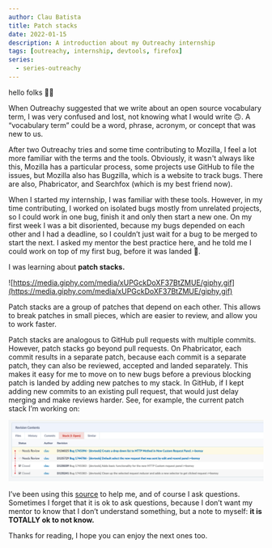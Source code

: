 ```yaml
---
author: Clau Batista
title: Patch stacks
date: 2022-01-15
description: A introduction about my Outreachy internship
tags: [outreachy, internship, devtools, firefox]
series:
  - series-outreachy
---
```


hello folks 🤙🏼

When Outreachy suggested that we write about an open source vocabulary term, I was very confused and lost, not knowing what I would write 🙃. A “vocabulary term” could be a word, phrase, acronym, or concept that was new to us.

After two Outreachy tries and some time contributing to Mozilla, I feel a lot more familiar with the terms and the tools. Obviously, it wasn't always like this, Mozilla has a particular process, some projects use GitHub to file the issues, but Mozilla also has Bugzilla, which is a website to track bugs. There are also, Phabricator, and Searchfox (which is my best friend now).

When I started my internship, I was familiar with these tools. However, in my time contributing, I worked on isolated bugs mostly from unrelated projects, so I could work in one bug, finish it and only then start a new one. On my first week I was a bit disoriented, because my bugs depended on each other and I had a deadline, so I couldn’t just wait for a bug to be merged to start the next. I asked my mentor the best practice here, and he told me I could work on top of my first bug, before it was landed 🤯.

I was learning about **patch stacks.**

![https://media.giphy.com/media/xUPGckDoXF37BtZMUE/giphy.gif](https://media.giphy.com/media/xUPGckDoXF37BtZMUE/giphy.gif)

Patch stacks are a group of patches that depend on each other. This allows to break patches in small pieces, which are easier to review, and allow you to work faster.

Patch stacks are analogous to GitHub pull requests with multiple commits. However, patch stacks go beyond pull requests. On Phabricator, each commit results in a separate patch, because each commit is a separate patch, they can also be reviewed, accepted and landed separately. This makes it easy for me to move on to new bugs before a previous blocking patch is landed by adding new patches to my stack. In GitHub, if I kept adding new commits to an existing pull request, that would just delay merging and make reviews harder. See, for example, the current patch stack I’m working on:

![Sreenshort about my stack](/images/01-15-2022-patch-stack.png)

I’ve been using this [source](https://firefox-source-docs.mozilla.org/contributing/stack_quickref.html#rebasing-the-stack) to help me, and of course I ask questions. Sometimes I forget that it is ok to ask questions, because I don’t want my mentor to know that I don’t understand something, but a note to myself: **it is TOTALLY ok to not know.**

Thanks for reading, I hope you can enjoy the next ones too.
